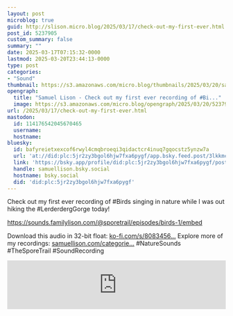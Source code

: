 ```yaml
---
layout: post
microblog: true
guid: http://slison.micro.blog/2025/03/17/check-out-my-first-ever.html
post_id: 5237905
custom_summary: false
summary: ""
date: 2025-03-17T07:15:32-0000
lastmod: 2025-03-20T23:44:13-0000
type: post
categories:
- "Sound"
thumbnail: https://s3.amazonaws.com/micro.blog/thumbnails/2025/03/20/samuellison.com/fe358304b33060088b4f362701497a6e.png
opengraph:
  title: "Samuel Lison - Check out my first ever recording of #Bi..."
  image: https://s3.amazonaws.com/micro.blog/opengraph/2025/03/20/5237905.png
url: /2025/03/17/check-out-my-first-ever.html
mastodon:
  id: 114176542045670465
  username: 
  hostname: 
bluesky:
  id: bafyreietxexcof6rwyl4cmqbroeqi3qidactcr4inuq7gqocstz5ynzw7a
  url: 'at://did:plc:5jr2zy3bgol6hjw7fxa6pygf/app.bsky.feed.post/3lkkmc7eawk2a'
  link: 'https://bsky.app/profile/did:plc:5jr2zy3bgol6hjw7fxa6pygf/post/3lkkmc7eawk2a'
  handle: samuellison.bsky.social
  hostname: bsky.social
  did: 'did:plc:5jr2zy3bgol6hjw7fxa6pygf'
---
```

Check out my first ever recording of #Birds singing in nature while I was out hiking the #LerderdergGorge today!

https://sounds.familylison.com/@sporetrail/episodes/birds-1/embed

Download this audio in 32-bit float: [ko-fi.com/s/8083456...](https://ko-fi.com/s/8083456ea2)
Explore more of my recordings: [samuellison.com/categorie...](https://samuellison.com/categories/sound/)
#NatureSounds #TheSporeTrail #SoundRecording

<iframe width="100%" height="112" frameborder="0" scrolling="no" style="width: 100%; height: 112px;  overflow: hidden;" src="https://sounds.familylison.com/@sporetrail/episodes/birds-1/embed/dark-transparent"></iframe>


